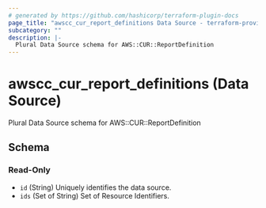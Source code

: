 ```yaml
---
# generated by https://github.com/hashicorp/terraform-plugin-docs
page_title: "awscc_cur_report_definitions Data Source - terraform-provider-awscc"
subcategory: ""
description: |-
  Plural Data Source schema for AWS::CUR::ReportDefinition
---
```


# awscc_cur_report_definitions (Data Source)

Plural Data Source schema for AWS::CUR::ReportDefinition



<!-- schema generated by tfplugindocs -->
## Schema

### Read-Only

- `id` (String) Uniquely identifies the data source.
- `ids` (Set of String) Set of Resource Identifiers.


